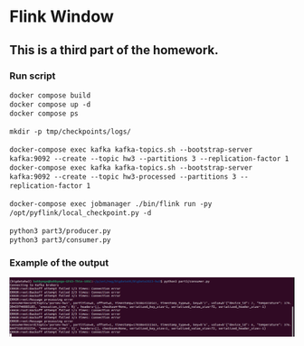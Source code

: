 # Flink Window

This is a third part of the homework.
---

### Run script

```
docker compose build
docker compose up -d
docker compose ps

mkdir -p tmp/checkpoints/logs/

docker-compose exec kafka kafka-topics.sh --bootstrap-server kafka:9092 --create --topic hw3 --partitions 3 --replication-factor 1
docker-compose exec kafka kafka-topics.sh --bootstrap-server kafka:9092 --create --topic hw3-processed --partitions 3 --replication-factor 1

docker-compose exec jobmanager ./bin/flink run -py /opt/pyflink/local_checkpoint.py -d

python3 part3/producer.py
python3 part3/consumer.py
```

### Example of the output
![](/part3/example.png)